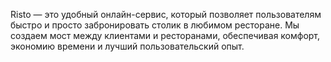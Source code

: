 Risto — это удобный онлайн-сервис, который позволяет пользователям быстро и просто забронировать столик в 
любимом ресторане. Мы создаем мост между клиентами и ресторанами, обеспечивая комфорт, экономию времени и лучший пользовательский опыт.
